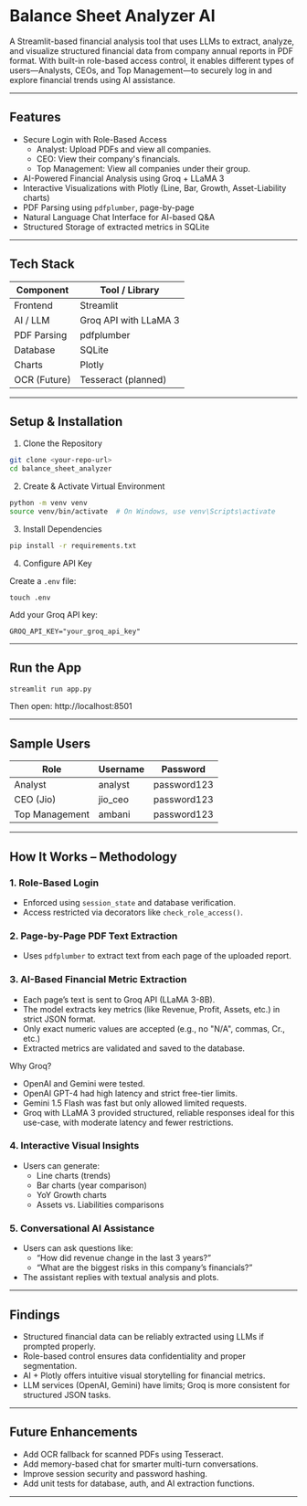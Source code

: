 # Balance Sheet Analyzer AI

A Streamlit-based financial analysis tool that uses LLMs to extract, analyze, and visualize structured financial data from company annual reports in PDF format. With built-in role-based access control, it enables different types of users—Analysts, CEOs, and Top Management—to securely log in and explore financial trends using AI assistance.

---

## Features

- Secure Login with Role-Based Access
  - Analyst: Upload PDFs and view all companies.
  - CEO: View their company's financials.
  - Top Management: View all companies under their group.
- AI-Powered Financial Analysis using Groq + LLaMA 3
- Interactive Visualizations with Plotly (Line, Bar, Growth, Asset-Liability charts)
- PDF Parsing using `pdfplumber`, page-by-page
- Natural Language Chat Interface for AI-based Q&A
- Structured Storage of extracted metrics in SQLite

---

## Tech Stack

| Component     | Tool / Library          |
|---------------|-------------------------|
| Frontend      | Streamlit               |
| AI / LLM      | Groq API with LLaMA 3   |
| PDF Parsing   | pdfplumber              |
| Database      | SQLite                  |
| Charts        | Plotly                  |
| OCR (Future)  | Tesseract (planned)     |

---

## Setup & Installation

1. Clone the Repository

```bash
git clone <your-repo-url>
cd balance_sheet_analyzer
```

2. Create & Activate Virtual Environment

```bash
python -m venv venv
source venv/bin/activate  # On Windows, use venv\Scripts\activate
```

3. Install Dependencies

```bash
pip install -r requirements.txt
```

4. Configure API Key

Create a `.env` file:

```
touch .env
```

Add your Groq API key:

```
GROQ_API_KEY="your_groq_api_key"
```

---

## Run the App

```bash
streamlit run app.py
```

Then open: http://localhost:8501

---

## Sample Users

| Role           | Username   | Password     |
|----------------|------------|--------------|
| Analyst        | analyst    | password123  |
| CEO (Jio)      | jio_ceo    | password123  |
| Top Management | ambani     | password123  |

---

## How It Works – Methodology

### 1. Role-Based Login

- Enforced using `session_state` and database verification.
- Access restricted via decorators like `check_role_access()`.

### 2. Page-by-Page PDF Text Extraction

- Uses `pdfplumber` to extract text from each page of the uploaded report.

### 3. AI-Based Financial Metric Extraction

- Each page’s text is sent to Groq API (LLaMA 3-8B).
- The model extracts key metrics (like Revenue, Profit, Assets, etc.) in strict JSON format.
- Only exact numeric values are accepted (e.g., no "N/A", commas, Cr., etc.)
- Extracted metrics are validated and saved to the database.

Why Groq?

- OpenAI and Gemini were tested.
- OpenAI GPT-4 had high latency and strict free-tier limits.
- Gemini 1.5 Flash was fast but only allowed limited requests.
- Groq with LLaMA 3 provided structured, reliable responses ideal for this use-case, with moderate latency and fewer restrictions.

### 4. Interactive Visual Insights

- Users can generate:
  - Line charts (trends)
  - Bar charts (year comparison)
  - YoY Growth charts
  - Assets vs. Liabilities comparisons

### 5. Conversational AI Assistance

- Users can ask questions like:
  - “How did revenue change in the last 3 years?”
  - “What are the biggest risks in this company’s financials?”
- The assistant replies with textual analysis and plots.

---

## Findings

- Structured financial data can be reliably extracted using LLMs if prompted properly.
- Role-based control ensures data confidentiality and proper segmentation.
- AI + Plotly offers intuitive visual storytelling for financial metrics.
- LLM services (OpenAI, Gemini) have limits; Groq is more consistent for structured JSON tasks.

---

## Future Enhancements

- Add OCR fallback for scanned PDFs using Tesseract.
- Add memory-based chat for smarter multi-turn conversations.
- Improve session security and password hashing.
- Add unit tests for database, auth, and AI extraction functions.

---
